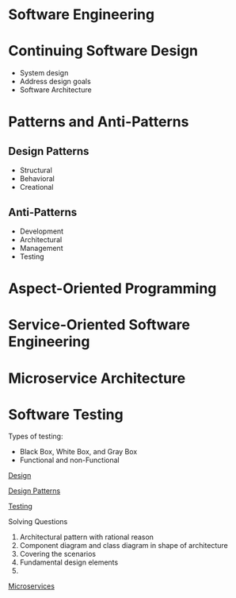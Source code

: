 # Software Engineering

# Continuing Software Design

- System design
- Address design goals
- Software Architecture

# Patterns and Anti-Patterns

## Design Patterns

- Structural
- Behavioral
- Creational

## Anti-Patterns

- Development
- Architectural
- Management
- Testing

# Aspect-Oriented Programming

# Service-Oriented Software Engineering

# Microservice Architecture

# Software Testing

Types of testing: 

- Black Box, White Box, and Gray Box
- Functional and non-Functional

[Design](Software%20Engineering%20223a4de7a57b48e9a6235a18bb0b7d99/Design%207dfad2ecbc7d48b9a985b7992566034d.md)

[Design Patterns](Software%20Engineering%20223a4de7a57b48e9a6235a18bb0b7d99/Design%20Patterns%204b0096bf6394460eab38f82ad6df4f82.md)

[Testing](Software%20Engineering%20223a4de7a57b48e9a6235a18bb0b7d99/Testing%2039c8a2730fe74f2f991cfba2c29977b5.md)

Solving Questions

1. Architectural pattern with rational reason
2. Component diagram and class diagram in shape of architecture
3. Covering the scenarios
4. Fundamental design elements
5. 

[Microservices](Software%20Engineering%20223a4de7a57b48e9a6235a18bb0b7d99/Microservices%20c2400a9ae6964fb1a321efb04118cfd3.md)